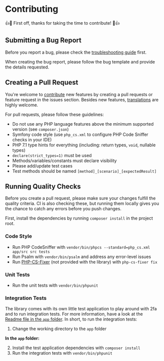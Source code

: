 Contributing
============
👍🎉 First off, thanks for taking the time to contribute! 🎉👍

Submitting a Bug Report
-----------------------

Before you report a bug, please check the [troubleshooting guide](doc/troubleshooting.md) first.

When creating the bug report, please follow the bug template and provide the details requested.

Creating a Pull Request
-----------------------

You're welcome to [contribute](https://github.com/scheb/2fa/graphs/contributors) new features by creating a pull
requests or feature request in the issues section. Besides new features,
[translations](src/bundle/Resources/translations) are highly welcome.

For pull requests, please follow these guidelines:

- Do not use any PHP language features above the minimum supported version (see `composer.json`)
- Symfony code style (use `php_cs.xml` to configure PHP Code Sniffer checks in your IDE)
- PHP 7.1 type hints for everything (including: return types, `void`, nullable types)
- `declare(strict_types=1)` must be used
- Methods/variables/constants must declare visibility
- Please add/update test cases
- Test methods should be named `[method]_[scenario]_[expectedResult]`

Running Quality Checks
----------------------

Before you create a pull request, please make sure your changes fulfill the quality criteria. CI is also checking these,
but running them locally gives you the chance to catch any errors before you push changes.

First, install the dependencies by running `composer install` in the project root.

### Code Style

- Run PHP CodeSniffer with `vendor/bin/phpcs --standard=php_cs.xml app/src src tests`
- Run Psalm with `vendor/bin/psalm` and address any error-level issues
- Run [PHP-CS-Fixer](https://github.com/FriendsOfPHP/PHP-CS-Fixer) (not provided with the library) with `php-cs-fixer fix`

### Unit Tests

- Run the unit tests with `vendor/bin/phpunit`

### Integration Tests

The library comes with its own little test application to play around with 2fa and to run integration tests. For more
information, have a look at the [Readme file in the `app` folder](app/README.md). In short, to run the integration
tests:

1) Change the working directory to the `app` folder

**In the `app` folder:**

2) Install the test application dependencies with `composer install`
3) Run the integration tests with `vendor/bin/phpunit`
